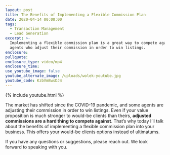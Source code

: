 ```yaml
---
layout: post
title: The Benefits of Implementing a Flexible Commission Plan
date: 2020-04-14 00:00:00
tags:
  - Transaction Management
  - Lead Generation
excerpt: >-
  Implementing a flexible commission plan is a great way to compete against
  agents who adjust their commission in order to win listings.
enclosure:
pullquote:
enclosure_type: video/mp4
enclosure_time:
use_youtube_image: false
youtube_alternate_image: /uploads/wolek-youtube.jpg
youtube_code: KzbVmBwsDJ4
---
```


{% include youtube.html %}

The market has shifted since the COVID-19 pandemic, and some agents are adjusting their commission in order to win listings. Even if your value proposition is much stronger to would-be clients than theirs, **adjusted commissions are a hard thing to compete against**. That’s why today I’ll talk about the benefits of implementing a flexible commission plan into your business. This offers your would-be clients options instead of ultimatums.

If you have any questions or suggestions, please reach out. We look forward to speaking with you.